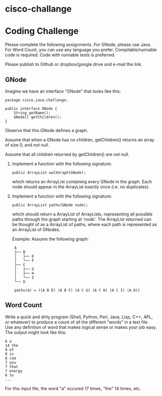 # cisco-challange
Coding Challenge
================

Please complete the following assignments. For GNode, please use Java. For Word
Count, you can use any language you prefer. Compilable/runnable code is
required. Code with runnable tests is preferred.

Please publish to Github or dropbox/google drive and e-mail the link.

GNode
-----
Imagine we have an interface "GNode" that looks like this:

    package cisco.java.challenge;

    public interface GNode {
        String getName();
        GNode[] getChildren();
    }

Observe that this GNode defines a graph.

Assume that when a GNode has no  children, getChildren() returns an array of
size 0, and *not* null.

Assume that all children returned by getChildren() are *not* null.

1. Implement a function with the following signature:

    `public ArrayList walkGraph(GNode);`

   which returns an ArrayList containing every GNode in the graph. Each node should
   appear in the ArrayList exactly once (i.e. no duplicates).

2. Implement a function with the following signature:

    `public ArrayList paths(GNode node);`

   which should return a ArrayList of ArrayLists, representing all possible
   paths through the graph starting at 'node'.  The ArrayList returned can be
   thought of as a ArrayList of paths, where each path is represented as an
   ArrayList of GNodes.

   Example: Assume the following graph:

        A
        ├── B
        │   ├── E
        │   └── F
        ├── C
        │   ├── G
        │   ├── H
        │   └── I
        └── D

        paths(A) = ((A B E) (A B F) (A C G) (A C H) (A C I) (A D))


Word Count
----------

Write a quick and dirty program (Shell, Python, Perl, Java, Lisp, C++, APL, or
whatever) to produce a count of all the different "words" in a text file. Use
any definition of word that makes logical sense or makes your job easy.  The
output might look like this:

    6 a
    14 the
    9 of
    9 in
    8 com
    7 you
    7 that
    7 energy
    6 to
    ...

For this input file, the word "a" occured 17 times, "the" 14 times, etc.


